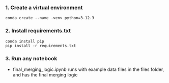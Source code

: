 ### 1. Create a virtual environment  
```conda create --name .venv python=3.12.3```
### 2. Install requirements.txt
```
conda install pip 
pip install -r requirements.txt

```
### 3. Run any notebook
- final_merging_logic.ipynb runs with example data files in the files folder, and has the final merging logic